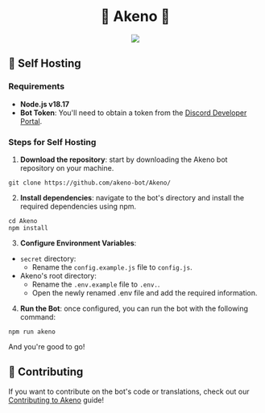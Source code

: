 <p align="center">
<h1 align="center">💜 Akeno 💜</h1>

<!-- Badges, and stuff about the GitHub repository -->
<p align="center">
<a href="LICENSE"><img src="https://img.shields.io/badge/License-MIT-brightgreen.svg"></a>
</p>


<!-- Self Hosting Guide -->
## 👀 Self Hosting

### Requirements

- **Node.js v18.17**
- **Bot Token**: You'll need to obtain a token from the [Discord Developer Portal](https://discord.com/developers/).

### Steps for Self Hosting

1. **Download the repository**: start by downloading the Akeno bot repository on your machine.

```
git clone https://github.com/akeno-bot/Akeno/
```

2. **Install dependencies**: navigate to the bot's directory and install the required dependencies using npm.

```
cd Akeno
npm install
```

3. **Configure Environment Variables**: 
  - `secret` directory:
    - Rename the `config.example.js` file to `config.js`.
  - Akeno's root directory:
    - Rename the `.env.example` file to `.env.`.
    - Open the newly renamed .env file and add the required information.

4. **Run the Bot**: once configured, you can run the bot with the following command:

```
npm run akeno
```

And you're good to go!

<!-- Contributing -->
## 💁 Contributing

If you want to contribute on the bot's code or translations, check out our [Contributing to Akeno](CONTRIBUTING.md) guide!
